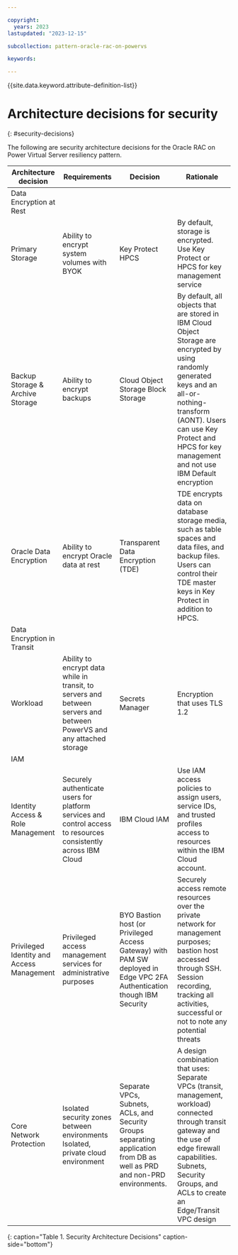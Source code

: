 ```yaml
---

copyright:
  years: 2023
lastupdated: "2023-12-15"

subcollection: pattern-oracle-rac-on-powervs

keywords:

---
```


{{site.data.keyword.attribute-definition-list}}

# Architecture decisions for security
{: #security-decisions}

The following are security architecture decisions for the Oracle RAC on Power Virtual Server resiliency pattern.

| Architecture decision                            | Requirements                                                                                                        | Decision                                                                                                       | Rationale                                                                                                                                                                                                                           |
|-----------------------------------------|-------------------------------------------------------------------------------------------------------------------------|--------------------------------------------------------------------------------------------------------------------------|-----------------------------------------------------------------------------------------------------------------------------------------------------------------------------------------------------------------------------------------------------|
| Data Encryption at Rest             |                                                                                                                         |                                                                                                                          |                                                                                                                                                                                                                                                     |
| Primary Storage                         | Ability to encrypt system volumes with BYOK                                                                             | Key Protect HPCS                                                                                                         | By default, storage is encrypted. Use Key Protect or HPCS for key management service                                                                                                                                                                |
| Backup Storage & Archive Storage        | Ability to encrypt backups                                                                                              | Cloud Object Storage Block Storage                                                                                       | By default, all objects that are stored in IBM Cloud Object Storage are encrypted by using randomly generated keys and an all-or-nothing-transform (AONT). Users can use Key Protect and HPCS for key management and not use IBM Default encryption |
| Oracle Data Encryption                  | Ability to encrypt Oracle data at rest                                                                                  | Transparent Data Encryption (TDE)                                                                                        | TDE encrypts data on database storage media, such as table spaces and data files, and backup files. Users can control their TDE master keys in Key Protect in addition to HPCS.                                                                     |
| Data Encryption in Transit         |                                                                                                                         |                                                                                                                          |                                                                                                                                                                                                                                                     |
| Workload                                | Ability to encrypt data while in transit, to servers and between servers and between PowerVS and any attached storage | Secrets Manager                                                                                                          | Encryption that uses TLS 1.2                                                                                                                                                                                                                            |
| IAM                                 |                                                                                                                         |                                                                                                                          |                                                                                                                                                                                                                                                     |
| Identity Access & Role Management       | Securely authenticate users for platform services and control access to resources consistently across IBM Cloud         | IBM Cloud IAM                                                                                                            | Use IAM access policies to assign users, service IDs, and trusted profiles access to resources within the IBM Cloud account.                                                                                                                        |
| Privileged Identity and Access Management | Privileged access management services for administrative purposes                                                       | BYO Bastion host (or Privileged Access Gateway) with PAM SW deployed in Edge VPC 2FA Authentication though IBM Security | Securely access remote resources over the private network for management purposes; bastion host accessed through SSH. Session recording, tracking all activities, successful or not to note any potential threats                                      |
| Core Network Protection                 | Isolated security zones between environments Isolated, private cloud environment                                       | Separate VPCs, Subnets, ACLs, and Security Groups separating application from DB as well as PRD and non-PRD environments. | A design combination that uses: Separate VPCs (transit, management, workload) connected through transit gateway and the use of edge firewall capabilities. Subnets, Security Groups, and ACLs to create an Edge/Transit VPC design                      |
{: caption="Table 1. Security Architecture Decisions" caption-side="bottom"}
